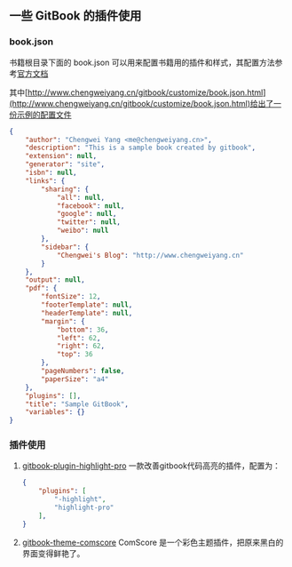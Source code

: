 ## 一些 GitBook 的插件使用

### book.json
书籍根目录下面的 book.json 可以用来配置书籍用的插件和样式，其配置方法参考[官方文档](https://toolchain.gitbook.com/config.html)

其中[http://www.chengweiyang.cn/gitbook/customize/book.json.html](http://www.chengweiyang.cn/gitbook/customize/book.json.html)给出了一份示例的配置文件
``` json
{
    "author": "Chengwei Yang <me@chengweiyang.cn>",
    "description": "This is a sample book created by gitbook",
    "extension": null,
    "generator": "site",
    "isbn": null,
    "links": {
        "sharing": {
            "all": null,
            "facebook": null,
            "google": null,
            "twitter": null,
            "weibo": null
        },
        "sidebar": {
            "Chengwei's Blog": "http://www.chengweiyang.cn"
        }
    },
    "output": null,
    "pdf": {
        "fontSize": 12,
        "footerTemplate": null,
        "headerTemplate": null,
        "margin": {
            "bottom": 36,
            "left": 62,
            "right": 62,
            "top": 36
        },
        "pageNumbers": false,
        "paperSize": "a4"
    },
    "plugins": [],
    "title": "Sample GitBook",
    "variables": {}
}
```

### 插件使用
1. [gitbook-plugin-highlight-pro](https://github.com/tkggcelt/gitbook-plugin-highlight-pro) 
一款改善gitbook代码高亮的插件，配置为：
    ``` json
    {
        "plugins": [
            "-highlight", 
            "highlight-pro"
        ],
    }
    ```
2. [gitbook-theme-comscore](https://www.npmjs.com/package/gitbook-theme-comscore) 
ComScore 是一个彩色主题插件，把原来黑白的界面变得鲜艳了。


